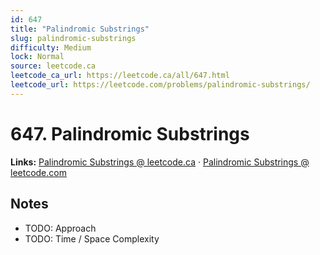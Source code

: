 ```yaml
--- 
id: 647
title: "Palindromic Substrings"
slug: palindromic-substrings
difficulty: Medium
lock: Normal
source: leetcode.ca
leetcode_ca_url: https://leetcode.ca/all/647.html
leetcode_url: https://leetcode.com/problems/palindromic-substrings/
---
```


# 647. Palindromic Substrings

**Links:** [Palindromic Substrings @ leetcode.ca](https://leetcode.ca/all/647.html) · [Palindromic Substrings @ leetcode.com](https://leetcode.com/problems/palindromic-substrings/)

## Notes
- TODO: Approach
- TODO: Time / Space Complexity
